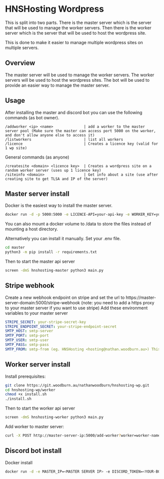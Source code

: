 # HNSHosting Wordpress
This is split into two parts.
There is the master server which is the server that will be used to manage the worker servers.
Then there is the worker server which is the server that will be used to host the wordpress site.

This is done to make it easier to manage multiple wordpress sites on multiple servers.

## Overview

The master server will be used to manage the worker servers.
The worker servers will be used to host the wordpress sites.
The bot will be used to provide an easier way to manage the master server.

## Usage

After installing the master and discord bot you can use the following commands (as bot owner).

```
/addworker <ip> <name>              | add a worker to the master server pool (Make sure the master can access port 5000 on the worker, and don't allow anyone else to access it)
/listworkers                        | list all workers
/licence                            | Creates a licence key (valid for 1 wp site)
```

General commands (as anyone)

```
/createsite <domain> <licence key>  | Creates a wordpress site on a random worker server (uses up 1 licence key)
/siteinfo <domain>                  | Get info about a site (use after creating site to get TLSA and IP of the server)
```



## Master server install

Docker is the easiest way to install the master server.

```sh
docker run -d -p 5000:5000 -e LICENCE-API=your-api-key -e WORKER_KEY=your-api-key --name hnshosting-master git.woodburn.au/nathanwoodburn/hnshosting-master:latest -v ./data:/data
```
You can also mount a docker volume to /data to store the files instead of mounting a host directory.

Alternatively you can install it manually.
Set your .env file.
```sh
cd master
python3 -m pip install -r requirements.txt
```
Then to start the master api server
```sh
screen -dmS hnshosting-master python3 main.py
```

## Stripe webhook
Create a new webhook endpoint on stripe and set the url to https://master-server-domain:5000/stripe-webhook (note: you need to add a https proxy to your master server if you want to use stripe)
Add these environment variables to your master server
```yaml
STRIPE_SECRET: your-stripe-secret-key
STRIPE_ENDPOINT_SECRET: your-stripe-endpoint-secret
SMTP_HOST: smtp-server
SMTP_PORT: smtp-port
SMTP_USER: smtp-user
SMTP_PASS: smtp-pass
SMTP_FROM: smtp-from (eg. HNSHosting <hosting@nathan.woodburn.au>) This is optional
```


## Worker server install

Install prerequisites:

```sh
git clone https://git.woodburn.au/nathanwoodburn/hnshosting-wp.git
cd hnshosting-wp/worker
chmod +x install.sh
./install.sh
```
Then to start the worker api server
```sh
screen -dmS hnshosting-worker python3 main.py
```

Add worker to master server:

```sh
curl -X POST http://master-server-ip:5000/add-worker?worker=worker-name&ip=worker-server-ip -H "key: api-key"
```

## Discord bot install

Docker install
```sh
docker run -d -e MASTER_IP=<MASTER SERVER IP> -e DISCORD_TOKEN=<YOUR-BOT-TOKEN> -e LICENCE_KEY=your-api-key -e WORKER_KEY=your-api-key --name hnshosting-bot git.woodburn.au/nathanwoodburn/hnshosting-bot:latest
```